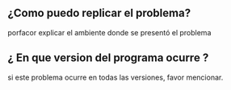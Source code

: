 ## ¿Como puedo replicar el problema?
  porfacor explicar el ambiente donde se presentó el problema 
## ¿ En que version del programa ocurre ?
  si este problema ocurre en todas las versiones, favor mencionar.
